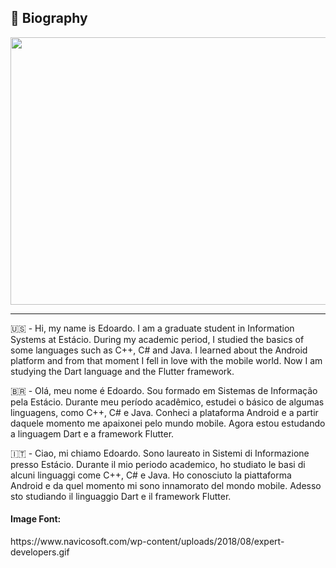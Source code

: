 <h2>🪪 Biography</h2>

<p align="center">
  <img width="680" height="428" src="https://www.navicosoft.com/wp-content/uploads/2018/08/expert-developers.gif">
</p>

--------------------------------------------------------------------------------------
🇺🇸 - Hi, my name is Edoardo. I am a graduate student in Information Systems at Estácio.
During my academic period, I studied the basics of some languages such as C++, C# and Java.
I learned about the Android platform and from that moment I fell in love with the mobile world.
Now I am studying the Dart language and the Flutter framework.

🇧🇷 - Olá, meu nome é Edoardo. Sou formado em Sistemas de Informação pela Estácio.
Durante meu período acadêmico, estudei o básico de algumas linguagens, como C++, C# e Java.
Conheci a plataforma Android e a partir daquele momento me apaixonei pelo mundo mobile.
Agora estou estudando a linguagem Dart e a framework Flutter.

🇮🇹 - Ciao, mi chiamo Edoardo. Sono laureato in Sistemi di Informazione presso Estácio.
Durante il mio periodo academico, ho studiato le basi di alcuni linguaggi come C++, C# e Java.
Ho conosciuto la piattaforma Android e da quel momento mi sono innamorato del mondo mobile.
Adesso sto studiando il linguaggio Dart e il framework Flutter.

<h4>Image Font: </h4>https://www.navicosoft.com/wp-content/uploads/2018/08/expert-developers.gif
